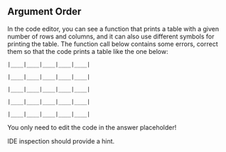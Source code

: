 ## Argument Order

In the code editor, you can see a function that prints a table 
with a given number of rows and columns, and it can also use different 
symbols for printing the table. The function call below contains some errors,
correct them so that the code prints a table like the one below:

```text
|____|____|____|____|____|

|____|____|____|____|____|

|____|____|____|____|____|

|____|____|____|____|____|

|____|____|____|____|____|

```

You only need to edit the code in the answer placeholder!

<div class="hint">IDE inspection should provide a hint.</div>